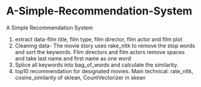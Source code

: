 # A-Simple-Recommendation-System
A Simple Recommendation System

1. extract data-film title, film type, film director, film actor and film plot 
2. Cleaning data- 
        The movie story uses rake_nltk to remove the stop words and sort the keywords. 
        Film directors and film actors remove spaces and take last name and first name as one word 
3. Splice all keywords into bag_of_words and calculate the similarity. 
4. top10 recommendation for designated movies. 
Main technical: rate_nltk, cosine_similarity of sklean, CountVectorizer in skean
